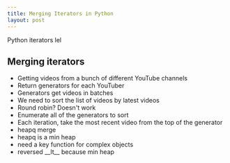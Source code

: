 ```yaml
---
title: Merging Iterators in Python
layout: post
---
```


Python iterators lel

## Merging iterators

* Getting videos from a bunch of different YouTube channels
* Return generators for each YouTuber
* Generators get videos in batches
* We need to sort the list of videos by latest videos
* Round robin? Doesn't work
* Enumerate all of the generators to sort
* Each iteration, take the most recent video from the top of the generator
* heapq merge
* heapq is a min heap
* need a key function for complex objects
* reversed \_\_lt\_\_ because min heap

